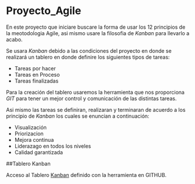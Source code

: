 # Proyecto_Agile

En este proyecto que iniciare buscare la forma de usar los 12 principios de la meotodologia Agile, asi mismo usare la filosofia de *Kanban* para llevarlo a acabo.

Se usara *Kanban* debido a las condiciones del proyecto en donde se realizará un tablero en donde definire los siguientes tipos de tareas:

* Tareas por hacer
* Tareas en Proceso
* Tareas finalizadas

Para la creación del tablero usaremos la herramienta que nos proporciona *GIT* para tener un mejor control y comunicación de las distintas tareas.

Asi mismo las tareas se definiran, realizaran y terminaran de acuerdo a los principio de *Kanban* los cuales se enuncian a continuación:

- Visualización 
- Priorizacion
- Mejora continua
- Liderazago en todos los niveles
- Calidad garantizada

##Tablero Kanban

Acceso al Tablero [Kanban](https://github.com/users/Angel123Lara/projects/1/views/1) definido con la herramienta en GITHUB.




